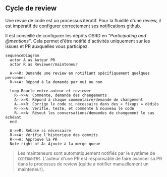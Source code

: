## Cycle de review

Une revue de code est un processus itératif.
Pour la fluidité d'une review, il est impératif de [configurer correctement ses notifications github](https://docs.github.com/en/account-and-profile/managing-subscriptions-and-notifications-on-github/setting-up-notifications/configuring-notifications).

Il est conseillé de configurer les dépôts OSRD en *"Participating and @mentions"*. Cela permet d'être notifié d'activités uniquement sur les issues et PR auxquelles vous participez.

```mermaid
sequenceDiagram
  actor A as Auteur PR
  actor R as Reviewer/mainteneur

  A->>R: Demande une review en notifiant spécifiquement quelques personnes
  R->>A: Répond à la demande par oui ou non

  loop Boucle entre auteur et reviewer
    R-->>A: Commente, demande des changements
    A-->>R: Répond à chaque commentaire/demande de changement
    A-->>R: Corrige le code si nécessaire dans des « fixups » dédiés
    R-->>A: Vérifie, teste, et commente à nouveau le code
    R-->>A: Résout les conversations/demandes de changement le cas échéant
  end

  A->>R: Rebase si nécessaire
  R->>A: Vérifie l'historique des commits
  R->>A: Approuve la PR
  Note right of A: Ajoute à la merge queue
```

> Les mainteneurs sont automatiquement notifiés par le système de `CODEOWNERS`. L'auteur d'une PR est responsable de faire avancer sa PR dans le processus de review (quitte à notifier manuellement un mainteneur).
